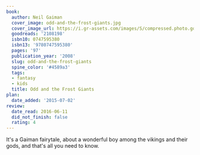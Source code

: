 ```yaml
---
book:
  author: Neil Gaiman
  cover_image: odd-and-the-frost-giants.jpg
  cover_image_url: https://i.gr-assets.com/images/S/compressed.photo.goodreads.com/books/1323790894l/2108198._SX98_.jpg
  goodreads: '2108198'
  isbn10: 0747595380
  isbn13: '9780747595380'
  pages: '97'
  publication_year: '2008'
  slug: odd-and-the-frost-giants
  spine_color: '#4589a3'
  tags:
  - fantasy
  - kids
  title: Odd and the Frost Giants
plan:
  date_added: '2015-07-02'
review:
  date_read: 2016-06-11
  did_not_finish: false
  rating: 4
---
```


It's a Gaiman fairytale, about a wonderful boy among the vikings and their gods, and that's all you need to know.
